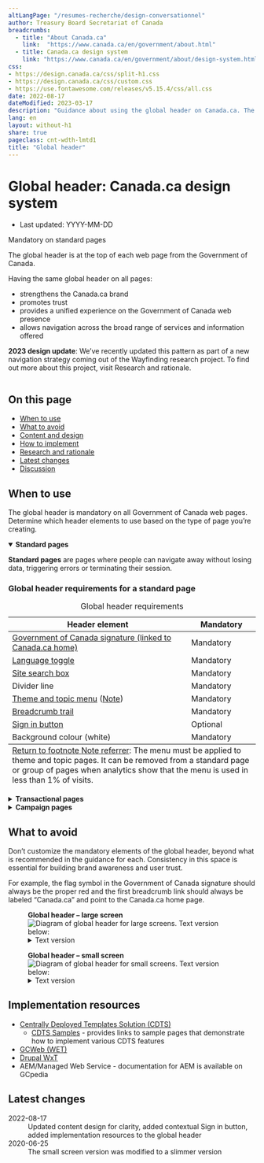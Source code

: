 ```yaml
---
altLangPage: "/resumes-recherche/design-conversationnel"
author: Treasury Board Secretariat of Canada
breadcrumbs:
  - title: "About Canada.ca"
    link:  "https://www.canada.ca/en/government/about.html"
  - title: Canada.ca design system
    link: "https://www.canada.ca/en/government/about/design-system.html"
css:
- https://design.canada.ca/css/split-h1.css
- https://design.canada.ca/css/custom.css
- https://use.fontawesome.com/releases/v5.15.4/css/all.css
date: 2022-08-17
dateModified: 2023-03-17
description: "Guidance about using the global header on Canada.ca. The global header is at the top of each Government of Canada web page."
lang: en
layout: without-h1
share: true
pageclass: cnt-wdth-lmtd1
title: "Global header"
---
```

<h1 property="name" id="wb-cont" dir="ltr"><span class="stacked"><span>Global header</span>: <span>Canada.ca design system</span></span></h1>
<div class="cnt-wdth-lmtd">
  <div class="row">
    <div class="col-md-12 pull-left">
      <ul class="list-inline small mrgn-bttm-sm" id="list-inline-desktop-only">
        <li class="mrgn-rght-lg"> Last updated: YYYY-MM-DD</li>
      </ul>
    </div>
  </div>
  <p><span class="label label-danger">Mandatory on standard pages</span></p>
  <p>The global header is at the top of each web page from the Government of Canada.</p>
  <p>Having the same global header on all pages:</p>
  <ul>
    <li>strengthens the Canada.ca brand</li>
    <li>promotes trust</li>
    <li>provides a unified experience on the Government of Canada web presence</li>
    <li>allows navigation across the broad range of services and information offered</li>
  </ul>
  <p><strong>2023 design update</strong>: We’ve recently updated this pattern as part of a new navigation strategy coming out of the Wayfinding research project. To find out more about this project, visit Research and rationale.</p>
  <div class="pattern-demo mrgn-tp-lg">
    <figure><img src="https://design.canada.ca/images/sign-in-desktop-en.jpg" class="img-responsive" alt=""></figure>
  </div>
  <section>
    <h2>On this page</h2>
    <ul>
      <li><a href="#when">When to use</a></li>
      <li><a href="#avoid">What to avoid</a></li>
      <li><a href="#content">Content and design</a></li>
      <li><a href="#implementation">How to implement</a></li>
      <li><a href="#research">Research and rationale</a></li>
      <li><a href="#changes">Latest changes</a></li>
      <li><a href="#discussion">Discussion</a></li>
    </ul>
  </section>
  <h2 id="when">When to use</h2>
  <p>The global header is mandatory on all Government of Canada web pages. Determine which header elements to use based on the type of page you’re creating.</p>
  <!--<ul>
  <li><a href="global-header.html#001">Standard pages</a></li>
  <li><a href="global-header.html#002">Transactional pages</a></li>
  <li><a href="global-header.html#003">Campaign pages</a></li>
</ul>--> 
</div>
<div class="row">
  <div class="col-md-8">
    <div class="wb-tabs mrgn-tp-lg">
      <div class="tabpanels">
        <details id="001" open="open">
          <summary><strong>Standard pages</strong></summary>
          <p class="mrgn-tp-lg"><strong>Standard pages</strong> are pages where people can navigate away without losing data, triggering errors or terminating their session.</p>
          <h3>Global header requirements for a standard page</h3>
          <div class="panel panel-default mrgn-tp-md">
            <table class="table table-striped table-condensed" id="mandatory-01" aria-live="polite">
              <caption class="wb-inv">
              Global header requirements
              </caption>
              <thead>
                <tr>
                  <th class="col-md-9">Header element</th>
                  <th class="col-md-3">Mandatory</th>
                </tr>
              </thead>
              <tbody>
                <tr>
                  <td><a href="signature.html">Government of Canada signature (linked to Canada.ca home)</a></td>
                  <td><span class="far fa-check-circle text-success"></span><span class="wb-inv"> Mandatory</span></td>
                </tr>
                <tr>
                  <td><a href="https://design.canada.ca/common-design-patterns/language-toggle.html">Language toggle</a></td>
                  <td><span class="far fa-check-circle text-success"></span><span class="wb-inv"> Mandatory</span></td>
                </tr>
                <tr>
                  <td><a href="https://design.canada.ca/common-design-patterns/search-box.html">Site search box</a></td>
                  <td><span class="far fa-check-circle text-success"></span><span class="wb-inv"> Mandatory</span></td>
                </tr>
                <tr>
                  <td>Divider line</td>
                  <td><span class="far fa-check-circle text-success"></span><span class="wb-inv"> Mandatory</span></td>
                </tr>
                <tr>
                  <td><a href="https://design.canada.ca/common-design-patterns/site-menu.html">Theme and topic menu</a> (<a href="#smenu-note" id="smenu">Note</a>)</td>
                  <td><span class="far fa-check-circle text-success"></span><span class="wb-inv"> Mandatory</span></td>
                </tr>
                <tr>
                  <td><a href="https://design.canada.ca/common-design-patterns/breadcrumb-trail.html">Breadcrumb trail</a></td>
                  <td><span class="far fa-check-circle text-success"></span><span class="wb-inv"> Mandatory</span></td>
                </tr>
                <tr>
                  <td><a href="https://design.canada.ca/common-design-patterns/sign-in.html">Sign in button</a></td>
                  <td>Optional</td>
                </tr>
                <tr>
                  <td>Background colour (white)</td>
                  <td><span class="far fa-check-circle text-success"></span><span class="wb-inv"> Mandatory</span></td>
                </tr>
              </tbody>
              <tfoot>
                <tr>
                  <td colspan="2"><div class="fn-rtn small mrgn-tp-md" id="smenu-note"><a href="#smenu-note"><span class="wb-inv">Return to footnote </span>Note<span class="wb-inv"> referrer</span></a>: The menu must be applied to theme and topic pages. It can be removed from a standard page or group of pages when analytics show that the menu is used in less than 1% of visits.</div></td>
                </tr>
              </tfoot>
            </table>
          </div>
        </details>
        <details id="002">
          <summary><strong>Transactional pages</strong></summary>
          <div class="col-md-9">
            <p class="mrgn-tp-lg"><strong>Transactional web pages</strong> are pages with an interaction task where people might lose data, trigger errors, or terminate their session if they navigate away from the page.</p>
          </div>
          <div class="col-md-12">
            <h3>Global header requirements for transactional pages</h3>
            <div class="panel panel-default mrgn-tp-md">
              <table class="table table-striped table-condensed" id="mandatory-02" aria-live="polite">
                <caption class="wb-inv">
                Global header requirements
                </caption>
                <thead>
                  <tr>
                    <th class="col-md-9">Header element</th>
                    <th class="col-md-3">Mandatory</th>
                  </tr>
                </thead>
                <tbody>
                  <tr>
                    <td><a href="signature.html">Government of Canada signature (linked to Canada.ca home)</a></td>
                    <td><span class="far fa-check-circle text-success"></span><span class="wb-inv"> Mandatory</span> (Link to Canada.ca home page is optional)</td>
                  </tr>
                  <tr>
                    <td><a href="https://design.canada.ca/common-design-patterns/language-toggle.html">Language toggle</a></td>
                    <td><span class="far fa-check-circle text-success"></span><span class="wb-inv"> Mandatory</span> (<a href="#lt-note" id="lt">Note</a>)</td>
                  </tr>
                  <tr>
                    <td><a href="https://design.canada.ca/common-design-patterns/search-box.html">Site search box</a></td>
                    <td>Optional</td>
                  </tr>
                  <tr>
                    <td><a href="https://design.canada.ca/common-design-patterns/sign-in.html">Sign in button</a></td>
                    <td>Optional</td>
                  </tr>
                  <tr>
                    <td>Divider line</td>
                    <td><span class="far fa-check-circle text-success"></span><span class="wb-inv"> Mandatory</span></td>
                  </tr>
                  <tr>
                    <td><a href="https://design.canada.ca/common-design-patterns/site-menu.html">Theme and topic menu</a></td>
                    <td>Optional</td>
                  </tr>
                  <tr>
                    <td><a href="https://design.canada.ca/common-design-patterns/breadcrumb-trail.html">Breadcrumb trail</a></td>
                    <td>Optional</td>
                  </tr>
                  <tr>
                    <td>Background colour (white)</td>
                    <td><span class="far fa-check-circle text-success"></span><span class="wb-inv"> Mandatory</span></td>
                  </tr>
                </tbody>
                <tfoot>
                  <tr>
                    <td colspan="2"><div class="fn-rtn small mrgn-tp-md col-md-9" id="lt-note"><a href="#lt"><span class="wb-inv">Return to footnote </span>Note<span class="wb-inv"> referrer</span></a>: Transactional web applications must be developed so that people can toggle between official languages on any given page or screen. Some legacy web applications may not have been designed this way. Such applications should be updated to allow this functionality. Until they are replaced or updated, the language toggle can be omitted if its use would result in a loss of data.</div></td>
                  </tr>
                </tfoot>
              </table>
            </div>
          </div>
        </details>
        <details id="003">
          <summary><strong>Campaign pages</strong></summary>
          <div class="col-md-9">
            <p class="mrgn-tp-lg"><strong>Campaign pages</strong> are landing pages for external marketing or advertising campaigns. The flexibility in layout allows institutions to match elements of their external campaign with the landing page.</p>
          </div>
          <div class="col-md-12">
            <h3>Global header requirements for a campaign page</h3>
            <div class="panel panel-default mrgn-tp-md">
              <table class="table table-striped table-condensed" id="mandatory-03" aria-live="polite">
                <caption class="wb-inv">
                Global header requirements
                </caption>
                <thead>
                  <tr>
                    <th class="col-md-9">Header element</th>
                    <th class="col-md-3">Mandatory</th>
                  </tr>
                </thead>
                <tbody>
                  <tr>
                    <td><a href="signature.html">Government of Canada signature (linked to Canada.ca home)</a></td>
                    <td><span class="far fa-check-circle text-success"></span><span class="wb-inv"> Mandatory</span></td>
                  </tr>
                  <tr>
                    <td><a href="https://design.canada.ca/common-design-patterns/language-toggle.html">Language toggle</a></td>
                    <td><span class="far fa-check-circle text-success"></span><span class="wb-inv"> Mandatory</span></td>
                  </tr>
                  <tr>
                    <td><a href="https://design.canada.ca/common-design-patterns/search-box.html">Site search box</a></td>
                    <td><span class="far fa-check-circle text-success"></span><span class="wb-inv"> Mandatory</span></td>
                  </tr>
                  <tr>
                    <td><a href="https://design.canada.ca/common-design-patterns/sign-in.html">Sign in button</a></td>
                    <td>Optional</td>
                  </tr>
                  <tr>
                    <td>Divider line</td>
                    <td><span class="far fa-check-circle text-success"></span><span class="wb-inv"> Mandatory</span></td>
                  </tr>
                  <tr>
                    <td><a href="https://design.canada.ca/common-design-patterns/site-menu.html">Theme and topic menu</a></td>
                    <td>Optional</td>
                  </tr>
                  <tr>
                    <td><a href="https://design.canada.ca/common-design-patterns/breadcrumb-trail.html">Breadcrumb trail</a></td>
                    <td><span class="far fa-check-circle text-success"></span><span class="wb-inv"> Mandatory</span></td>
                  </tr>
                  <tr>
                    <td>Background colour (white)</td>
                    <td><span class="far fa-check-circle text-success"></span><span class="wb-inv"> Mandatory</span></td>
                  </tr>
                </tbody>
              </table>
            </div>
          </div>
        </details>
      </div>
    </div>
  </div>
</div>
<h2>What to avoid</h2>
<p>Don’t customize the mandatory elements of the global header, beyond what is recommended in the guidance for each. Consistency in this space is essential for building brand awareness and user trust.</p>
<p>For example, the flag symbol in the Government of Canada signature should always be the proper red and the first breadcrumb link should always be labeled “Canada.ca” and point to the Canada.ca home page.</p>
<div class="pattern-demo mrgn-tp-lg">
  <figure class="mrgn-bttm-lg">
    <figcaption><b>Global header – large screen</b></figcaption>
    <img src="https://design.canada.ca/images/sign-in-desktop-en.jpg" class="img-responsive" alt="Diagram of global header for large screens. Text version below:">
    <details>
      <summary class="wb-toggle" data-toggle="{&quot;print&quot;:&quot;on&quot;}">Text version</summary>
      <p>The global header has the Government of Canada signature in the top left. Under the signature is the theme and topic menu, and under the menu is the breadcrumb trail. The language toggle link is at the rop right. Under the language toggle is the site search box. </p>
    </details>
  </figure>
</div>
<div class="pattern-demo">
  <figure class="mrgn-bttm-lg">
    <figcaption><b>Global header – small screen</b></figcaption>
    <img src="../images/sign-in-mobile-en.jpg" class="img-responsive" alt="Diagram of global header for small screens. Text version below:">
    <details>
      <summary class="wb-toggle" data-toggle="{&quot;print&quot;:&quot;on&quot;}">Text version</summary>
      <p>The global header has the Government of Canada signature in the top left.  The language toggle link is at the rop right. Under the signature and the language toggle is the site search box. Under the search box is the theme and topic menu. Under the theme and topic menu is the breadcrumb trail.</p>
    </details>
  </figure>
</div>
<h2 id="implementation">Implementation resources</h2>
<ul>
  <li><a href="https://cenw-wscoe.github.io/sgdc-cdts/docs/index-en.html">Centrally Deployed Templates Solution (CDTS)</a>
    <ul>
      <li><a href="https://cdts.service.canada.ca/app/cls/WET/gcweb/v4_0_47/cdts/samples/">CDTS Samples</a> - provides links to sample pages that demonstrate how to implement various CDTS features </li>
    </ul>
  </li>
  <li><a href="https://wet-boew.github.io/GCWeb/docs/implementing-en.html">GCWeb (WET)</a></li>
  <li><a href="https://drupalwxt.github.io/en/docs/environment/">Drupal WxT</a></li>
  <li>AEM/Managed Web Service - documentation for AEM is available on GCpedia</li>
</ul>
<h2 id="changes">Latest changes</h2>
<dl class="dl-horizontal">
  <dt>
    <time datetime="2022-08-17" class="link-muted">2022-08-17</time>
  </dt>
  <dd>Updated content design for clarity, added contextual Sign in button, added implementation resources to the global header </dd>
  <dt>
    <time datetime="2020-06-25" class="link-muted">2020-06-25</time>
  </dt>
  <dd>The small screen version was modified to a slimmer version</dd>
</dl>
